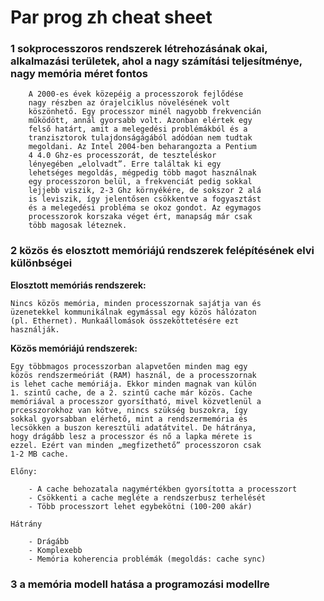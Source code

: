 # Par prog zh cheat sheet

### **1** sokprocesszoros rendszerek létrehozásának okai, alkalmazási területek, ahol a nagy számítási teljesítménye, nagy memória méret fontos

        A 2000-es évek közepéig a processzorok fejlődése
        nagy részben az órajelciklus növelésének volt
        köszönhető. Egy processzor minél nagyobb frekvencián
        működött, annál gyorsabb volt. Azonban elértek egy
        felső határt, amit a melegedési problémákból és a
        tranzisztorok tulajdonságágából adódóan nem tudtak
        megoldani. Az Intel 2004-ben beharangozta a Pentium
        4 4.0 Ghz-es processzorát, de teszteléskor
        lényegében „elolvadt”. Erre találtak ki egy
        lehetséges megoldás, mégpedig több magot használnak
        egy processzoron belül, a frekvenciát pedig sokkal
        lejjebb viszik, 2-3 Ghz környékére, de sokszor 2 alá
        is leviszik, így jelentősen csökkentve a fogyasztást
        és a melegedési probléma se okoz gondot. Az egymagos
        processzorok korszaka véget ért, manapság már csak
        több magosak léteznek.
    
### **2** közös és elosztott memóriájú rendszerek felépítésének elvi különbségei

**Elosztott memóriás rendszerek:**
        
    Nincs közös memória, minden processzornak sajátja van és
    üzenetekkel kommunikálnak egymással egy közös hálózaton
    (pl. Ethernet). Munkaállomások összeköttetésére ezt
    használják.

**Közös memóriájú rendszerek:**

    Egy többmagos processzorban alapvetően minden mag egy
    közös rendszermeóriát (RAM) használ, de a processzornak
    is lehet cache memóriája. Ekkor minden magnak van külön
    1. szintű cache, de a 2. szintű cache már közös. Cache
    memóriával a processzor gyorsítható, mivel közvetlenül a
    prcesszorokhoz van kötve, nincs szükség buszokra, így
    sokkal gyorsabban elérhető, mint a rendszermemória és
    lecsökken a buszon keresztüli adatátvitel. De hátránya,
    hogy drágább lesz a processzor és nő a lapka mérete is
    ezzel. Ezért van minden „megfizethető” processzoron csak
    1-2 MB cache.

    Előny:

        - A cache behozatala nagymértékben gyorsította a processzort
        - Csökkenti a cache megléte a rendszerbusz terhelését
        - Több processzort lehet egybekötni (100-200 akár)

    Hátrány

        - Drágább
        - Komplexebb
        - Memória koherencia problémák (megoldás: cache sync)
    

### **3** a memória modell hatása a programozási modellre

    
